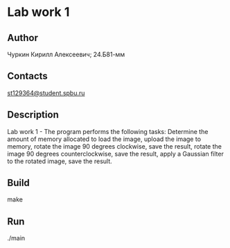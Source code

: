 # Lab work 1
## Author
Чуркин Кирилл Алексеевич; 24.Б81-мм
## Contacts
st129364@student.spbu.ru
## Description
Lab work 1 - The program performs the following tasks: Determine the amount of memory allocated to load the image, upload the image to memory, rotate the image 90 degrees clockwise, save the result, rotate the image 90 degrees counterclockwise, save the result, apply a Gaussian filter to the rotated image, save the result.
## Build
make
## Run
./main
